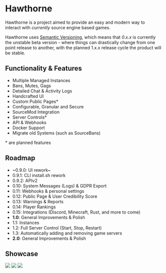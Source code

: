 # Hawthorne

Hawthorne is a project aimed to provide an easy and modern way to interact with _currently_ source engine based games.

Hawthorne uses [Semantic Versioning][1], which means that _0.x.x_ is currently the unstable beta version - where things can drastically change from one point release to another, with the planned 1.x.x release cycle the product will be stable.


## Functionality & Features
* Multiple Managed Instances
* Bans, Mutes, Gags
* Detailed Chat & Activity Logs
* Handcrafted UI
* Custom Public Pages\*
* Configurable, Granular and Secure
* SourceMod Integration
* Server Controls\*
* API & Webhooks
* Docker Support
* Migrate old Systems (such as SourceBans)

\* are planned features

## Roadmap
* ~0.9.0: UI rework~
* 0.9.1: CLI install.sh rework
* 0.9.2: APIv2
* 0.10: System Messages (Logs) & GDPR Export
* 0.11: Webhooks & personal settings
* 0.12: Public Page & User Credibility Score
* 0.13: Warnings & Reports
* 0.14: Player Rankings
* 0.15: Integrations (Discord, Minecraft, Rust, and more to come)
* **1.0**: General Improvements & Polish
* 1.1: Instances
* 1.2: Full Server Control (Start, Stop, Restart)
* 1.3: Automatically adding and removing game servers
* **2.0**: General Improvements & Polish

## Showcase
![][image-1]
![][image-2]
![][image-3]

[1]:	https://semver.org/

[image-1]:	_media/1.png
[image-2]:	_media/7.png
[image-3]:	_media/5.png
